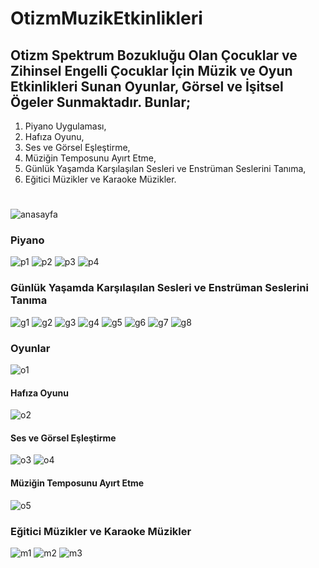 # OtizmMuzikEtkinlikleri
## Otizm Spektrum Bozukluğu Olan Çocuklar ve Zihinsel Engelli Çocuklar İçin Müzik ve Oyun Etkinlikleri Sunan Oyunlar, Görsel ve İşitsel Ögeler Sunmaktadır. Bunlar;
1) Piyano Uygulaması,
2) Hafıza Oyunu,
3) Ses ve Görsel Eşleştirme,
4) Müziğin Temposunu Ayırt Etme,
5) Günlük Yaşamda Karşılaşılan Sesleri ve Enstrüman Seslerini Tanıma,
6) Eğitici Müzikler ve Karaoke Müzikler.
#
![anasayfa](https://github.com/cugo15/OtizmMuzikEtkinlikleri/assets/70814057/471fbbce-a01a-476e-85cd-ae90e9134de3)

### Piyano
![p1](https://github.com/cugo15/OtizmMuzikEtkinlikleri/assets/70814057/864efc3c-8c0b-430d-a825-9c012db20d9d)
![p2](https://github.com/cugo15/OtizmMuzikEtkinlikleri/assets/70814057/b9844555-760d-4fc9-8868-d5fc18aa656d)
![p3](https://github.com/cugo15/OtizmMuzikEtkinlikleri/assets/70814057/7d8eca78-b37b-4ebf-bb4f-e9a522d6ab27)
![p4](https://github.com/cugo15/OtizmMuzikEtkinlikleri/assets/70814057/5040e3a9-ea8b-47a4-b82f-b1eb40baad03)


### Günlük Yaşamda Karşılaşılan Sesleri ve Enstrüman Seslerini Tanıma
![g1](https://github.com/cugo15/OtizmMuzikEtkinlikleri/assets/70814057/dc5ad570-7b41-4578-94a5-ce3933007383)
![g2](https://github.com/cugo15/OtizmMuzikEtkinlikleri/assets/70814057/f9c59e8a-d3b8-4b7f-93f2-f06285c1993c)
![g3](https://github.com/cugo15/OtizmMuzikEtkinlikleri/assets/70814057/066b58d6-cdd1-4cc5-95f0-b22e077bad21)
![g4](https://github.com/cugo15/OtizmMuzikEtkinlikleri/assets/70814057/8c03467c-afbb-4be7-9695-0ca1415c3c42)
![g5](https://github.com/cugo15/OtizmMuzikEtkinlikleri/assets/70814057/dc817fdd-5045-4ded-a931-fcb740321695)
![g6](https://github.com/cugo15/OtizmMuzikEtkinlikleri/assets/70814057/44e6c982-da4d-4acc-bb44-6835d7754abd)
![g7](https://github.com/cugo15/OtizmMuzikEtkinlikleri/assets/70814057/2607bb60-bb60-4992-b60f-d57e9c2a12e8)
![g8](https://github.com/cugo15/OtizmMuzikEtkinlikleri/assets/70814057/0a035d8c-9da9-4472-aa9b-e04231d4ebf3)

### Oyunlar
![o1](https://github.com/cugo15/OtizmMuzikEtkinlikleri/assets/70814057/d0f26046-4558-4c4b-ac96-ed1e6cd1b80c)
#### Hafıza Oyunu
![o2](https://github.com/cugo15/OtizmMuzikEtkinlikleri/assets/70814057/5887645d-179d-4e18-b8bf-814995bb0fc5)
#### Ses ve Görsel Eşleştirme
![o3](https://github.com/cugo15/OtizmMuzikEtkinlikleri/assets/70814057/b9e01139-2f40-49ff-bc4c-4d3e94568bb2)
![o4](https://github.com/cugo15/OtizmMuzikEtkinlikleri/assets/70814057/cb984bd8-2c99-4451-870c-37b79427b61e)
#### Müziğin Temposunu Ayırt Etme
![o5](https://github.com/cugo15/OtizmMuzikEtkinlikleri/assets/70814057/b06bcaf5-39d6-4205-85cb-722c195d9a80)
### Eğitici Müzikler ve Karaoke Müzikler
![m1](https://github.com/cugo15/OtizmMuzikEtkinlikleri/assets/70814057/2d96af80-d67d-4e14-a14e-345281bf5943)
![m2](https://github.com/cugo15/OtizmMuzikEtkinlikleri/assets/70814057/e17f9b4e-d6f6-4989-9da8-22f63c1b078d)
![m3](https://github.com/cugo15/OtizmMuzikEtkinlikleri/assets/70814057/53474e80-4b6d-44de-a4a7-e92722fd166d)








